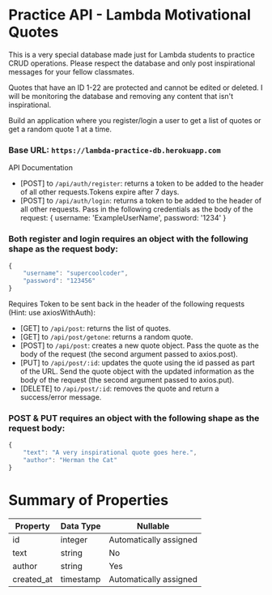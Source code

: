 # Practice API - Lambda Motivational Quotes

This is a very special database made just for Lambda students to practice CRUD operations. Please respect the database and only post inspirational messages for your fellow classmates. 

Quotes that have an ID 1-22 are protected and cannot be edited or deleted. I will be monitoring the database and removing any content that isn't inspirational. 

Build an application where you register/login a user to get a list of quotes or get a random quote 1 at a time. 

### Base URL: `https://lambda-practice-db.herokuapp.com`

API Documentation

- [POST] to `/api/auth/register`: returns a token to be added to the header of all other requests.Tokens expire after 7 days.
- [POST] to `/api/auth/login`: returns a token to be added to the header of all other requests. Pass in the following credentials as the body of the request: { username: 'ExampleUserName', password: '1234' }

### Both register and login requires an object with the following shape as the request body:

```javascript 
{
    "username": "supercoolcoder",
    "password": "123456"
} 
```

Requires Token to be sent back in the header of the following requests (Hint: use axiosWithAuth):

- [GET] to `/api/post`: returns the list of quotes.
- [GET] to `/api/post/getone`: returns a random quote.
- [POST] to `/api/post`: creates a new quote object. Pass the quote as the body of the request (the second argument passed to axios.post).
- [PUT] to `/api/post/:id`: updates the quote using the id passed as part of the URL. Send the quote object with the updated information as the body of the request (the second argument passed to axios.put).
- [DELETE] to `/api/post/:id`: removes the quote and return a success/error message.



### POST & PUT requires an object with the following shape as the request body:

```javascript 
{
    "text": "A very inspirational quote goes here.",
    "author": "Herman the Cat"
} 
```


# Summary of Properties

| Property    | Data Type | Nullable                          |
| -------- | ------ | --------------------------------- |
| id       | integer  | Automatically assigned  |
| text     | string   | No               |
| author   | string   | Yes              | 
| created_at| timestamp   | Automatically assigned   |


